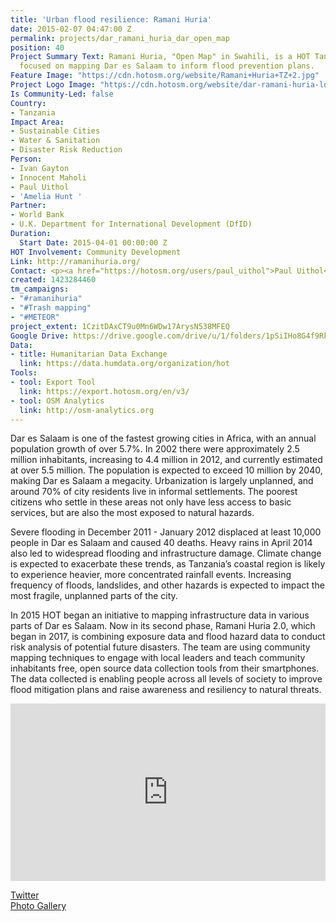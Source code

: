 ```yaml
---
title: 'Urban flood resilience: Ramani Huria'
date: 2015-02-07 04:47:00 Z
permalink: projects/dar_ramani_huria_dar_open_map
position: 40
Project Summary Text: Ramani Huria, "Open Map" in Swahili, is a HOT Tanzania project
  focused on mapping Dar es Salaam to inform flood prevention plans.
Feature Image: "https://cdn.hotosm.org/website/Ramani+Huria+TZ+2.jpg"
Project Logo Image: "https://cdn.hotosm.org/website/dar-ramani-huria-logo.jpg"
Is Community-Led: false
Country:
- Tanzania
Impact Area:
- Sustainable Cities
- Water & Sanitation
- Disaster Risk Reduction
Person:
- Ivan Gayton
- Innocent Maholi
- Paul Uithol
- 'Amelia Hunt '
Partner:
- World Bank
- U.K. Department for International Development (DfID)
Duration:
  Start Date: 2015-04-01 00:00:00 Z
HOT Involvement: Community Development
Link: http://ramanihuria.org/
Contact: <p><a href="https://hotosm.org/users/paul_uithol">Paul Uithol</a></p>
created: 1423284460
tm_campaigns:
- "#ramanihuria"
- "#Trash mapping"
- "#METEOR"
project_extent: 1CzitDAxCT9u0Mn6WDw17ArysN538MFEQ
Google Drive: https://drive.google.com/drive/u/1/folders/1pSiIHo8G4f9RkRbOVfG-yR6BvbkIpg6-
Data:
- title: Humanitarian Data Exchange
  link: https://data.humdata.org/organization/hot
Tools:
- tool: Export Tool
  link: https://export.hotosm.org/en/v3/
- tool: OSM Analytics
  link: http://osm-analytics.org
---
```


Dar es Salaam is one of the fastest growing cities in Africa, with an annual population growth of over 5.7%.  In 2002 there were approximately 2.5 million inhabitants, increasing to 4.4 million in 2012, and currently estimated at over 5.5 million.  The population is expected to exceed 10 million by 2040, making Dar es Salaam a megacity.  Urbanization is largely unplanned, and around 70% of city residents live in informal settlements.  The poorest citizens who settle in these areas not only have less access to basic services, but are also the most exposed to natural hazards.

Severe flooding in December 2011 - January 2012 displaced at least 10,000 people in Dar es Salaam and caused 40 deaths.  Heavy rains in April 2014 also led to widespread flooding and infrastructure damage.  Climate change is expected to exacerbate these trends, as Tanzania’s coastal region is likely to experience heavier, more concentrated rainfall events.  Increasing frequency of floods, landslides, and other hazards is expected to impact the most fragile, unplanned parts of the city.

In 2015 HOT began an initiative to mapping infrastructure data in various parts of Dar es Salaam. Now in its second phase, Ramani Huria 2.0, which began in 2017, is combining exposure data and flood hazard data to conduct risk analysis of potential future disasters. The team are using community mapping techniques to engage with local leaders and teach community inhabitants free, open source data collection tools from their smartphones. The data collected is enabling people across all levels of society to improve flood mitigation plans and raise awareness and resiliency to natural threats.

<div style="position:relative;height:0;padding-bottom:56.25%"><iframe src="https://www.youtube.com/embed/VtDcR_e8_vQ?ecver=2" width="640" height="360" frameborder="0" allow="autoplay; encrypted-media" style="position:absolute;width:100%;height:100%;left:0" allowfullscreen></iframe></div>

[Twitter](http://twitter.com/ramanihuria) <br>
[Photo Gallery](https://www.flickr.com/photos/ramanihuria/)

